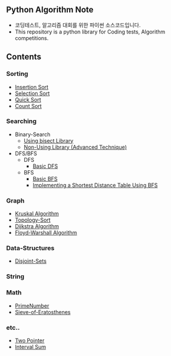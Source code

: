 ## Python Algorithm Note
* 코딩테스트, 알고리즘 대회를 위한 파이썬 소스코드입니다.
* This repository is a python library for Coding tests, Algorithm competitions.

## Contents
### Sorting
* [Insertion Sort](https://github.com/Jung-YongHan/Python-Algorithm-Note/blob/main/Sorting/insertion-sort.py)
* [Selection Sort](https://github.com/Jung-YongHan/Python-Algorithm-Note/blob/main/Sorting/selection-sort.py)
* [Quick Sort](https://github.com/Jung-YongHan/Python-Algorithm-Note/blob/main/Sorting/quick-sort.py)
* [Count Sort](https://github.com/Jung-YongHan/Python-Algorithm-Note/blob/main/Sorting/count-sort.py)

### Searching
* Binary-Search
    * [Using bisect Library](https://github.com/Jung-YongHan/Algorithm-Note/blob/main/Searching/binary-search-library.py)
    * [Non-Using Library (Advanced Technique)](https://github.com/Jung-YongHan/Algorithm-Note/blob/main/Searching/binary-search-technique.py)
* DFS/BFS
    * DFS
        * [Basic DFS](https://github.com/Jung-YongHan/Python-Algorithm-Note/blob/main/Searching/DFS.py)
    * BFS
        * [Basic BFS](https://github.com/Jung-YongHan/Python-Algorithm-Note/blob/main/Searching/BFS.py)
        * [Implementing a Shortest Distance Table Using BFS](https://github.com/Jung-YongHan/Python-Algorithm-Note/blob/main/Searching/Shortest-Path-BFS.py)

### Graph
* [Kruskal Algorithm](https://github.com/Jung-YongHan/Algorithm-Note/blob/main/Graph/Kruskal.py)
* [Topology-Sort](https://github.com/Jung-YongHan/Python-Algorithm-Note/blob/main/Graph/topology-sort.py)
* [Dijkstra Algorithm](https://github.com/Jung-YongHan/Algorithm-Note/blob/main/Graph/Dijkstra.py)
* [Floyd-Warshall Algorithm](https://github.com/Jung-YongHan/Algorithm-Note/blob/main/Graph/floyd-warshall.py)

### Data-Structures
* [Disjoint-Sets](https://github.com/Jung-YongHan/Algorithm-Note/blob/main/Data-Structures/Disjoint-Sets.py)

### String
### Math
* [PrimeNumber](https://github.com/Jung-YongHan/Python-Algorithm-Note/blob/main/Math/PrimeNumber.py)
* [Sieve-of-Eratosthenes](https://github.com/Jung-YongHan/Python-Algorithm-Note/blob/main/Math/Sieve-of-Eratosthenes.py)
### etc..
* [Two Pointer](https://github.com/Jung-YongHan/Python-Algorithm-Note/blob/main/Miscellaneous/Two-Pointer.py)
* [Interval Sum](https://github.com/Jung-YongHan/Python-Algorithm-Note/blob/main/Miscellaneous/Interval-Sum.py)